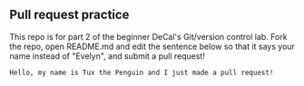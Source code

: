 ## Pull request practice

This repo is for part 2 of the beginner DeCal's Git/version control lab. Fork
the repo, open README.md and edit the sentence below so that it says your name
instead of "Evelyn", and submit a pull request!

```
Hello, my name is Tux the Penguin and I just made a pull request!
```
